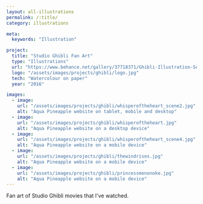 ```yaml
---
layout: all-illustrations
permalink: /:title/
category: illustrations

meta:
  keywords: "Illustration"

project:
  title: "Studio Ghibli Fan Art"
  type: "Illustrations"
  url: "https://www.behance.net/gallery/37718371/Ghibli-Illustration-Series"
  logo: "/assets/images/projects/ghibli/logo.jpg"
  tech: "Watercolour on paper"
  year: "2016"

images:
  - image:
    url: "/assets/images/projects/ghibli/whisperoftheheart_scene2.jpg"
    alt: "Aqua Pineapple website on tablet, mobile and desktop"
  - image:
    url: "/assets/images/projects/ghibli/whisperoftheheart.jpg"
    alt: "Aqua Pineapple website on a desktop device"
  - image:
    url: "/assets/images/projects/ghibli/whisperoftheheart_scene4.jpg"
    alt: "Aqua Pineapple website on a mobile device"
  - image:
    url: "/assets/images/projects/ghibli/thewindrises.jpg"
    alt: "Aqua Pineapple website on a mobile device"
  - image:
    url: "/assets/images/projects/ghibli/princessmononoke.jpg"
    alt: "Aqua Pineapple website on a mobile device"
---
```


<p>Fan art of Studio Ghibli movies that I've watched.</p>
